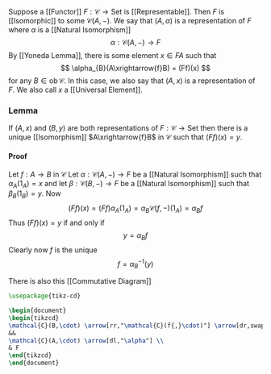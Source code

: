 Suppose a [[Functor]] $F:\mathcal{C}\to \mathrm{Set}$ is [[Representable]].
Then $F$ is [[Isomorphic]] to some $\mathcal{C}(A,-)$.
We say that $(A,\alpha)$ is a representation of $F$
where $\alpha$ is a [[Natural Isomorphism]]
$$
\alpha:\mathcal{C}(A,-) \to F
$$
By [[Yoneda Lemma]], there is some element $x\in FA$ such that
$$
\alpha_{B}(A\xrightarrow{f}B) = (Ff)(x)
$$
for any $B\in \operatorname{ob}\mathcal{C}$. 
In this case, we also say that $(A,x)$ is a representation of $F$.
We also call $x$ a [[Universal Element]].
### Lemma
If $(A,x)$ and $(B,y)$ are both representations of $F:\mathcal{C}\to \mathrm{Set}$ 
then there is a unique [[Isomorphism]] $A\xrightarrow{f}B$ in $\mathcal{C}$ such that $(Ff)(x)=y$.
#### Proof
Let $f:A\to B$ in $\mathcal{C}$
Let $\alpha:\mathcal{C}(A,-)\to F$ be a [[Natural Isomorphism]] such that $\alpha_{A}(1_{A})=x$ 
and let $\beta:\mathcal{C}(B,-)\to F$ be a [[Natural Isomorphism]] such that $\beta_{B}(1_{B})=y$.
Now
$$
(Ff)(x) = (Ff)\alpha_{A}(1_{A}) = \alpha_{B}\mathcal{C}(f,-)(1_{A}) = \alpha_{B} f
$$
Thus $(Ff)(x)=y$ 
if and only if
$$
y = \alpha_{B}f
$$
Clearly now $f$ is the unique
$$
f=\alpha_{B}^{-1}(y)
$$

There is also this [[Commutative Diagram]] 
```tikz
\usepackage{tikz-cd}

\begin{document}
\begin{tikzcd}
\mathcal{C}(B,\cdot) \arrow[rr,"\mathcal{C}(f{,}\cdot)"] \arrow[dr,swap,"\beta"] 
&&
\mathcal{C}(A,\cdot) \arrow[dl,"\alpha"] \\
& F
\end{tikzcd}
\end{document}
```
